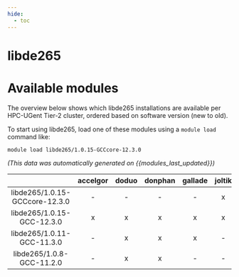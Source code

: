 ```yaml
---
hide:
  - toc
---
```


libde265
========

# Available modules


The overview below shows which libde265 installations are available per HPC-UGent Tier-2 cluster, ordered based on software version (new to old).

To start using libde265, load one of these modules using a `module load` command like:

```shell
module load libde265/1.0.15-GCCcore-12.3.0
```

*(This data was automatically generated on {{modules_last_updated}})*  

| |accelgor|doduo|donphan|gallade|joltik|shinx|
| :---: | :---: | :---: | :---: | :---: | :---: | :---: |
|libde265/1.0.15-GCCcore-12.3.0|-|-|-|-|x|x|
|libde265/1.0.15-GCC-12.3.0|x|x|x|x|x|x|
|libde265/1.0.11-GCC-11.3.0|-|x|x|x|-|-|
|libde265/1.0.8-GCC-11.2.0|-|x|x|-|-|-|
